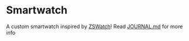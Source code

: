 # Smartwatch
A custom smartwatch inspired by [ZSWatch](https://github.com/ZSWatch/ZSWatch)! Read [JOURNAL.md](JOURNAL.md) for more info
